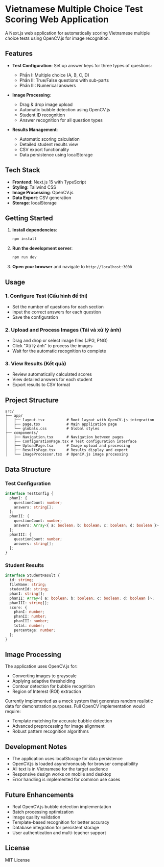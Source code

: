 # Vietnamese Multiple Choice Test Scoring Web Application

A Next.js web application for automatically scoring Vietnamese multiple choice tests using OpenCV.js for image recognition.

## Features

- **Test Configuration**: Set up answer keys for three types of questions:
  - Phần I: Multiple choice (A, B, C, D)
  - Phần II: True/False questions with sub-parts
  - Phần III: Numerical answers

- **Image Processing**: 
  - Drag & drop image upload
  - Automatic bubble detection using OpenCV.js
  - Student ID recognition
  - Answer recognition for all question types

- **Results Management**:
  - Automatic scoring calculation
  - Detailed student results view
  - CSV export functionality
  - Data persistence using localStorage

## Tech Stack

- **Frontend**: Next.js 15 with TypeScript
- **Styling**: Tailwind CSS
- **Image Processing**: OpenCV.js
- **Data Export**: CSV generation
- **Storage**: localStorage

## Getting Started

1. **Install dependencies**:
   ```bash
   npm install
   ```

2. **Run the development server**:
   ```bash
   npm run dev
   ```

3. **Open your browser** and navigate to `http://localhost:3000`

## Usage

### 1. Configure Test (Cấu hình đề thi)
- Set the number of questions for each section
- Input the correct answers for each question
- Save the configuration

### 2. Upload and Process Images (Tải và xử lý ảnh)
- Drag and drop or select image files (JPG, PNG)
- Click "Xử lý ảnh" to process the images
- Wait for the automatic recognition to complete

### 3. View Results (Kết quả)
- Review automatically calculated scores
- View detailed answers for each student
- Export results to CSV format

## Project Structure

```
src/
├── app/
│   ├── layout.tsx          # Root layout with OpenCV.js integration
│   ├── page.tsx            # Main application page
│   └── globals.css         # Global styles
├── components/
│   ├── Navigation.tsx      # Navigation between pages
│   ├── ConfigurationPage.tsx # Test configuration interface
│   ├── UploadPage.tsx      # Image upload and processing
│   ├── ResultsPage.tsx     # Results display and export
│   └── ImageProcessor.tsx  # OpenCV.js image processing
```

## Data Structure

### Test Configuration
```typescript
interface TestConfig {
  phanI: {
    questionCount: number;
    answers: string[];
  };
  phanII: {
    questionCount: number;
    answers: Array<{ a: boolean; b: boolean; c: boolean; d: boolean }>;
  };
  phanIII: {
    questionCount: number;
    answers: string[];
  };
}
```

### Student Results
```typescript
interface StudentResult {
  id: string;
  fileName: string;
  studentId: string;
  phanI: string[];
  phanII: Array<{ a: boolean; b: boolean; c: boolean; d: boolean }>;
  phanIII: string[];
  score: {
    phanI: number;
    phanII: number;
    phanIII: number;
    total: number;
    percentage: number;
  };
}
```

## Image Processing

The application uses OpenCV.js for:
- Converting images to grayscale
- Applying adaptive thresholding
- Contour detection for bubble recognition
- Region of Interest (ROI) extraction

Currently implemented as a mock system that generates random realistic data for demonstration purposes. Full OpenCV implementation would require:
- Template matching for accurate bubble detection
- Advanced preprocessing for image alignment
- Robust pattern recognition algorithms

## Development Notes

- The application uses localStorage for data persistence
- OpenCV.js is loaded asynchronously for browser compatibility
- All text is in Vietnamese for the target audience
- Responsive design works on mobile and desktop
- Error handling is implemented for common use cases

## Future Enhancements

- Real OpenCV.js bubble detection implementation
- Batch processing optimization
- Image quality validation
- Template-based recognition for better accuracy
- Database integration for persistent storage
- User authentication and multi-teacher support

## License

MIT License